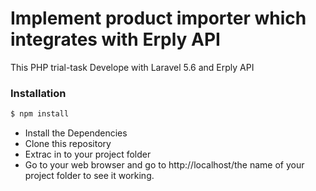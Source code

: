 # Implement product importer which integrates with Erply API

This PHP trial-task Develope with Laravel 5.6 and Erply API


### Installation



```sh
$ npm install
```

* Install the Dependencies
* Clone this repository
* Extrac in to your project folder
* Go to your web browser and go to http://localhost/the name of your project folder to see it working.


